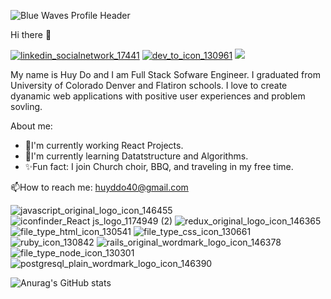 ![Blue Waves Profile Header](https://user-images.githubusercontent.com/43397090/125845056-605c5be1-1c75-411f-b83a-06d49e2f72b3.png)

Hi there 👋

[![linkedin_socialnetwork_17441](https://user-images.githubusercontent.com/43397090/117231836-4318ab80-addd-11eb-91cb-ff5c9e86ecef.png)](https://www.linkedin.com/feed/?trk=onboarding-landing!)  [![dev_to_icon_130961](https://user-images.githubusercontent.com/43397090/117232942-6cd2d200-addf-11eb-94be-3226514ccd37.png)](https://dev.to/huyddo)
![](https://komarev.com/ghpvc/?username=HuydDo&color=blue)

My name is Huy Do and I am Full Stack Sofware Engineer.  I graduated from University of Colorado Denver and Flatiron schools.  I love to create dyanamic web applications with positive user experiences and problem sovling.

About me:


- 🔭I'm currently working React Projects.
- 🌱I'm currently learning Datatstructure and Algorithms. 
- ✨Fun fact: I join Church choir, BBQ, and traveling in my free time.

📫How to reach me: huyddo40@gmail.com

![javascript_original_logo_icon_146455](https://user-images.githubusercontent.com/43397090/117228851-26797500-add7-11eb-9079-ddbba2ac27ab.png)
![iconfinder_React js_logo_1174949 (2)](https://user-images.githubusercontent.com/43397090/117226905-eb754280-add2-11eb-9c42-3b6705caf7fa.png)
![redux_original_logo_icon_146365](https://user-images.githubusercontent.com/43397090/117228659-b965df80-add6-11eb-8cd7-0a9c29c17bb8.png)
![file_type_html_icon_130541](https://user-images.githubusercontent.com/43397090/117228970-62143f00-add7-11eb-80c9-5e0667715cdf.png)
![file_type_css_icon_130661](https://user-images.githubusercontent.com/43397090/117229138-a69fda80-add7-11eb-8e61-268aea9b2d33.png)
![ruby_icon_130842](https://user-images.githubusercontent.com/43397090/117228557-858aba00-add6-11eb-9cf8-e85243810569.png)
![rails_original_wordmark_logo_icon_146378](https://user-images.githubusercontent.com/43397090/117232366-3779b480-adde-11eb-9a38-eb6a5e0fd782.png)
![file_type_node_icon_130301](https://user-images.githubusercontent.com/43397090/117229269-e8c91c00-add7-11eb-9e89-ec804d98de0f.png)
![postgresql_plain_wordmark_logo_icon_146390](https://user-images.githubusercontent.com/43397090/117232386-419bb300-adde-11eb-85c3-b96dd731a0bb.png)

![Anurag's GitHub stats](https://github-readme-stats.vercel.app/api?username=HuydDo&show_icons=true&theme=nord)

